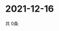# 2021-12-16
  共 0条

  <!-- BEGIN -->
  <!-- 最后更新时间Thu Dec 16 2021 10:05:42 GMT+0000 (Coordinated Universal Time) -->
  
  <!-- END -->
  
  